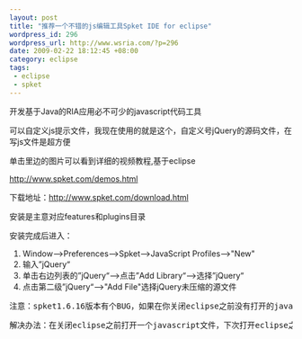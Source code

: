 ```yaml
--- 
layout: post
title: "推荐一个不错的js编辑工具Spket IDE for eclipse"
wordpress_id: 296
wordpress_url: http://www.wsria.com/?p=296
date: 2009-02-22 18:12:45 +08:00
category: eclipse
tags: 
 - eclipse
 - spket
---
```

开发基于Java的RIA应用必不可少的javascript代码工具

可以自定义js提示文件，我现在使用的就是这个，自定义号jQuery的源码文件，在写js文件是超方便

单击里边的图片可以看到详细的视频教程,基于eclipse

<a id="url_1" href="http://www.spket.com/demos.html" target="_blank">http://www.spket.com/demos.html</a>

下载地址：<a href="http://www.spket.com/download.html" target="_blank">http://www.spket.com/download.html</a>

安装是主意对应features和plugins目录

安装完成后进入：

<!--more-->
<ol>
	<li>Window——&gt;Preferences——&gt;Spket——&gt;JavaScript Profiles——&gt;"New"</li>
	<li>输入”jQuery“</li>
	<li>单击右边列表的”jQuery“——&gt;点击”Add Library“——&gt;选择”jQuery“</li>
	<li>点击第二级”jQuery“——&gt;"Add File"选择jQuery未压缩的源文件</li>
</ol>
<pre>注意：spket1.6.16版本有个BUG，如果在你关闭eclipse之前没有打开的javascript文件则在下次打开的时候显示的字体会很小，</pre>
<pre>解决办法：在关闭eclipse之前打开一个javascript文件，下次打开eclipse之后显示的字体就可java文件一样大小了</pre>
